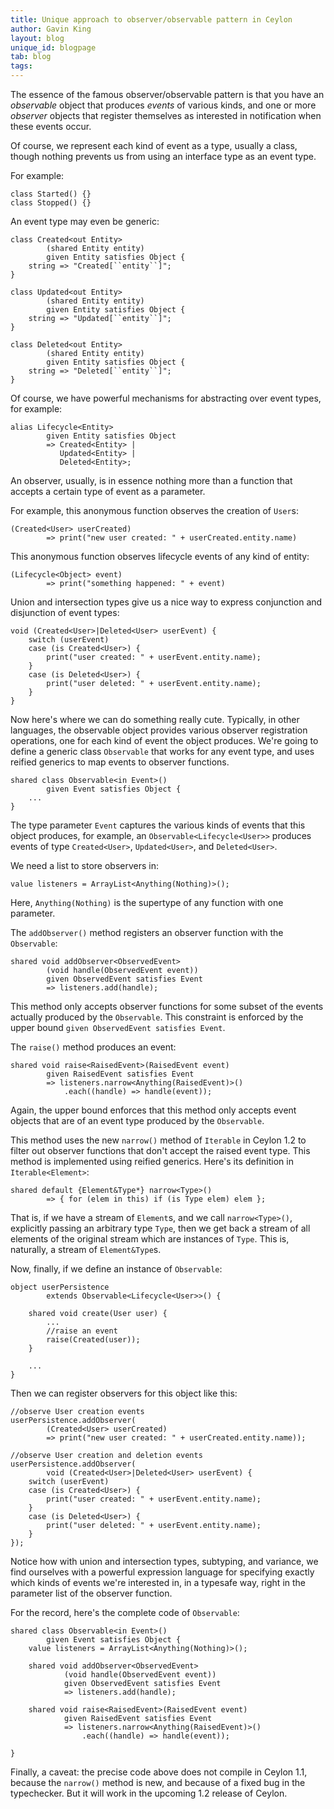 ```yaml
---
title: Unique approach to observer/observable pattern in Ceylon
author: Gavin King
layout: blog
unique_id: blogpage
tab: blog
tags:
---
```


The essence of the famous observer/observable pattern is that
you have an _observable_ object that produces _events_ of
various kinds, and one or more _observer_ objects that register
themselves as interested in notification when these events
occur.

Of course, we represent each kind of event as a type, usually
a class, though nothing prevents us from using an interface
type as an event type.

For example:

<!-- try: -->
    class Started() {}
    class Stopped() {}

An event type may even be generic:

<!-- try: -->
    class Created<out Entity>
            (shared Entity entity) 
            given Entity satisfies Object {
        string => "Created[``entity``]";
    }
    
    class Updated<out Entity>
            (shared Entity entity) 
            given Entity satisfies Object {
        string => "Updated[``entity``]";
    }
    
    class Deleted<out Entity>
            (shared Entity entity) 
            given Entity satisfies Object {
        string => "Deleted[``entity``]";
    }

Of course, we have powerful mechanisms for abstracting over
event types, for example:

<!-- try: -->
    alias Lifecycle<Entity> 
            given Entity satisfies Object
            => Created<Entity> |
               Updated<Entity> |
               Deleted<Entity>;

An observer, usually, is in essence nothing more than a 
function that accepts a certain type of event as a parameter.

For example, this anonymous function observes the creation
of `User`s:

<!-- try: -->
    (Created<User> userCreated) 
            => print("new user created: " + userCreated.entity.name)

This anonymous function observes lifecycle events of any 
kind of entity:

<!-- try: -->
    (Lifecycle<Object> event) 
            => print("something happened: " + event)

Union and intersection types give us a nice way to express 
conjunction and disjunction of event types:

<!-- try: -->
    void (Created<User>|Deleted<User> userEvent) {
        switch (userEvent)
        case (is Created<User>) {
            print("user created: " + userEvent.entity.name);
        }
        case (is Deleted<User>) {
            print("user deleted: " + userEvent.entity.name);
        }
    }

Now here's where we can do something really cute. Typically,
in other languages, the observable object provides various
observer registration operations, one for each kind of event
the object produces. We're going to define a generic class
`Observable` that works for any event type, and uses reified
generics to map events to observer functions.

<!-- try: -->
    shared class Observable<in Event>() 
            given Event satisfies Object {
        ...
    }

The type parameter `Event` captures the various kinds of 
events that this object produces, for example, an
`Observable<Lifecycle<User>>` produces events of type 
`Created<User>`, `Updated<User>`, and `Deleted<User>`.

We need a list to store observers in:

<!-- try: -->
    value listeners = ArrayList<Anything(Nothing)>();

Here, `Anything(Nothing)` is the supertype of any function
with one parameter.

The `addObserver()` method registers an observer function
with the `Observable`:

<!-- try: -->
    shared void addObserver<ObservedEvent>
            (void handle(ObservedEvent event))
            given ObservedEvent satisfies Event
            => listeners.add(handle);

This method only accepts observer functions for some subset
of the events actually produced by the `Observable`. This
constraint is enforced by the upper bound 
`given ObservedEvent satisfies Event`.

The `raise()` method produces an event:

<!-- try: -->
    shared void raise<RaisedEvent>(RaisedEvent event)
            given RaisedEvent satisfies Event
            => listeners.narrow<Anything(RaisedEvent)>()
                .each((handle) => handle(event));

Again, the upper bound enforces that this method only 
accepts event objects that are of an event type produced by 
the `Observable`.

This method uses the new `narrow()` method of `Iterable`
in Ceylon 1.2 to filter out observer functions that don't
accept the raised event type. This method is implemented
using reified generics. Here's its definition in 
`Iterable<Element>`:

<!-- try: -->
    shared default {Element&Type*} narrow<Type>() 
            => { for (elem in this) if (is Type elem) elem };

That is, if we have a stream of `Element`s, and we call
`narrow<Type>()`, explicitly passing an arbitrary type 
`Type`, then we get back a stream of all elements of the 
original stream which are instances of `Type`. This is, 
naturally, a stream of `Element&Type`s.

Now, finally, if we define an instance of `Observable`:

<!-- try: -->
    object userPersistence 
            extends Observable<Lifecycle<User>>() {
            
        shared void create(User user) {
            ...
            //raise an event
            raise(Created(user));
        }
        
        ...
    }

Then we can register observers for this object like this:

<!-- try: -->
    //observe User creation events
    userPersistence.addObserver(
            (Created<User> userCreated) 
            => print("new user created: " + userCreated.entity.name));
    
    //observe User creation and deletion events
    userPersistence.addObserver(
            void (Created<User>|Deleted<User> userEvent) {
        switch (userEvent)
        case (is Created<User>) {
            print("user created: " + userEvent.entity.name);
        }
        case (is Deleted<User>) {
            print("user deleted: " + userEvent.entity.name);
        }
    });


Notice how with union and intersection types, subtyping, and 
variance, we find ourselves with a powerful expression 
language for specifying exactly which kinds of events we're
interested in, in a typesafe way, right in the parameter
list of the observer function.

For the record, here's the complete code of `Observable`:

<!-- try: -->
    shared class Observable<in Event>() 
            given Event satisfies Object {
        value listeners = ArrayList<Anything(Nothing)>();
        
        shared void addObserver<ObservedEvent>
                (void handle(ObservedEvent event))
                given ObservedEvent satisfies Event
                => listeners.add(handle);
        
        shared void raise<RaisedEvent>(RaisedEvent event)
                given RaisedEvent satisfies Event
                => listeners.narrow<Anything(RaisedEvent)>()
                    .each((handle) => handle(event));
        
    }

Finally, a caveat: the precise code above does not compile 
in Ceylon 1.1, because the `narrow()` method is new, and 
because of a fixed bug in the typechecker. But it will work 
in the upcoming 1.2 release of Ceylon.
  